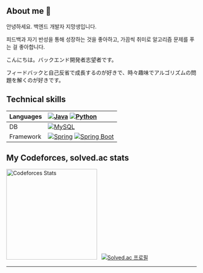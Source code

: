 ## About me 👋
안녕하세요. 백엔드 개발자 지망생입니다.

피드백과 자기 반성을 통해 성장하는 것을 좋아하고, 가끔씩 취미로 알고리즘 문제를 푸는 걸 좋아합니다.

こんにちは。バックエンド開発者志望者です。

フィードバックと自己反省で成長するのが好きで、時々趣味でアルゴリズムの問題を解くのが好きです。
<!--
### Hi there 👋
**tempo001/tempo001** is a ✨ _special_ ✨ repository because its `README.md` (this file) appears on your GitHub profile.

Here are some ideas to get you started:

- 🔭 I’m currently working on ...
- 🌱 I’m currently learning ...
- 👯 I’m looking to collaborate on ...
- 🤔 I’m looking for help with ...
- 💬 Ask me about ...
- 📫 How to reach me: ...
- 😄 Pronouns: ...
- ⚡ Fun fact: ...

-->

## Technical skills

| Languages | [![Java](https://img.shields.io/badge/-Java-FF160B?logo=java&logoColor=white&style=for-the-badge)](https://github.com/tempo001) [![Python](https://img.shields.io/badge/Python-3774a6?logo=Python&logoColor=white&style=for-the-badge)](https://github.com/tempo001) |
| :--- | :--- |
| DB | [![MySQL](https://img.shields.io/badge/-MySQL-2b6286?logo=mysql&logoColor=white&style=for-the-badge)](https://github.com/tempo001) |
| Framework | [![Spring](https://img.shields.io/badge/Spring-6DB33F.svg?&flat&logo=Spring&logoColor=white&style=for-the-badge)](https://github.com/tempo001) [![Spring Boot](https://img.shields.io/badge/-Spring%20Boot-6DB33F?logo=spring%20boot&logoColor=white&style=for-the-badge)](https://github.com/tempo001) |


<!--
## My Github stats
-->
<!--[![tempo001's GitHub stats](https://github-readme-stats.vercel.app/api?username=tempo001&theme=dark&show_icons=true)](https://github.com/tempo001)-->
<!--
[![tempo001's GitHub stats](https://github-profile-summary-cards.vercel.app/api/cards/stats?username=tempo001)](https://github.com/tempo001)
-->

## My Codeforces, solved.ac stats
<a href="https://codeforces.com/profile/tempo001" target="_blank"><img alt="Codeforces Stats" src="https://codeforces-readme-stats.vercel.app/api/card?username=tempo001" height="240px"/></a> &nbsp; [![Solved.ac 프로필](http://mazassumnida.wtf/api/v2/generate_badge?boj=tempo001)](https://www.acmicpc.net/user/tempo001)

-----
<!--
<div align="center">
  <img alt="Hits" src="https://hits.seeyoufarm.com/api/count/incr/badge.svg?url=https%3A%2F%2Fgithub.com%2Ftempo001&count_bg=%2379C83D&title_bg=%23555555&icon=&icon_color=%23E7E7E7&title=hits&edge_flat=false"/>
</div>
-->
